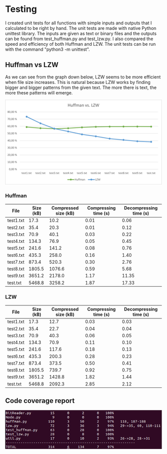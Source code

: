 # Testing

I created unit tests for all functions with simple inputs and outputs that I calculated to be right by hand. The unit tests are made with native Python unittest library. The inputs are given as text or binary files and the outputs can be found from test_huffman.py and test_lzw.py. I also compared the speed and efficiency of both Huffman and LZW. The unit tests can be run with the command "python3 -m unittest".

## Huffman vs LZW

As we can see from the graph down below, LZW seems to be more efficient when file size increases. This is natural because LZW works by finding bigger and bigger patterns from the given text. The more there is text, the more these patterns will emerge.

![Comparison of the compression efficiency of Huffman and LZW in graphical form.](./huffmanvslzw.png)

### Huffman

| File | Size (kB) | Compressed size (kB) | Compressing time (s) | Decompressing time (s) |
| --------- | ---- | ---- | ----- | ---- |
| test1.txt | 17.3 | 10.2 | 0.01 | 0.06 |
| test2.txt | 35.4 | 20.3 | 0.01 | 0.12 |
| test3.txt | 70.9 | 40.1 | 0.03 | 0.22 |
| test4.txt | 134.3 | 76.9 | 0.05 | 0.45 |
| test5.txt | 241.6 | 141.2 | 0.08 | 0.76 |
| test6.txt | 435.3 | 258.0 | 0.16 | 1.40 |
| test7.txt | 873.4 | 520.3 | 0.30 | 2.76 |
| test8.txt | 1805.5 | 1076.6 | 0.59 | 5.68 |
| test9.txt | 3651.2 | 2178.0 | 1.17 | 11.35 |
| test.txt | 5468.8 | 3258.2 | 1.87 | 17.33 |

### LZW

| File | Size (kB) | Compressed size (kB) | Compressing time (s) | Decompressing time (s) |
| --------- | ---- | ---- | ---- | ---- |
| test1.txt | 17.3 | 12.7 | 0.03 | 0.03 |
| test2.txt | 35.4 | 22.7 | 0.04 | 0.04 |
| test3.txt | 70.9 | 40.3 | 0.06 | 0.05 |
| test4.txt | 134.3 | 70.9 | 0.11 | 0.10 |
| test5.txt | 241.6 | 117.6 | 0.18 | 0.13 |
| test6.txt | 435.3 | 200.3 | 0.28 | 0.23 |
| test7.txt | 873.4 | 373.5 | 0.50 | 0.41 |
| test8.txt | 1805.5 | 739.7 | 0.92 | 0.75 |
| test9.txt | 3651.2 | 1428.8 | 1.82 | 1.44 |
| test.txt | 5468.8 | 2092.3 | 2.85 | 2.12 |

## Code coverage report

![Screenshot of code coverage report generated with Coverage](./coverage.png)